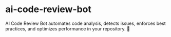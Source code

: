 # ai-code-review-bot
AI Code Review Bot automates code analysis, detects issues, enforces best practices, and optimizes performance in your repository. 🚀
